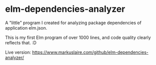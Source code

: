 # elm-dependencies-analyzer

A "little" program I created for analyzing package dependencies of application elm.json.

This is my first Elm program of over 1000 lines, and code quality clearly reflects that. :D

Live version: https://www.markuslaire.com/github/elm-dependencies-analyzer/
